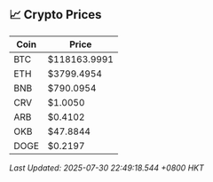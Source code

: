 ## 📈 Crypto Prices

| Coin | Price |
| ---- | ----- |
| BTC | $118163.9991 |
| ETH | $3799.4954 |
| BNB | $790.0954 |
| CRV | $1.0050 |
| ARB | $0.4102 |
| OKB | $47.8844 |
| DOGE | $0.2197 |

_Last Updated: 2025-07-30 22:49:18.544 +0800 HKT_